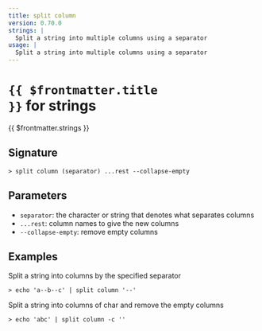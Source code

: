 ```yaml
---
title: split column
version: 0.70.0
strings: |
  Split a string into multiple columns using a separator
usage: |
  Split a string into multiple columns using a separator
---
```


# <code>{{ $frontmatter.title }}</code> for strings

<div class='command-title'>{{ $frontmatter.strings }}</div>

## Signature

```> split column (separator) ...rest --collapse-empty```

## Parameters

 -  `separator`: the character or string that denotes what separates columns
 -  `...rest`: column names to give the new columns
 -  `--collapse-empty`: remove empty columns

## Examples

Split a string into columns by the specified separator
```shell
> echo 'a--b--c' | split column '--'
```

Split a string into columns of char and remove the empty columns
```shell
> echo 'abc' | split column -c ''
```
